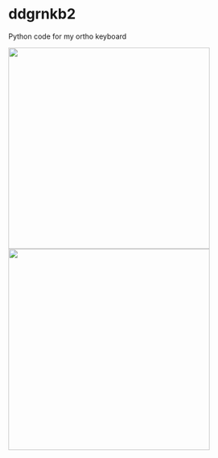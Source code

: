 # ddgrnkb2
Python code for my ortho keyboard

<img src="https://user-images.githubusercontent.com/86728543/193632190-55b4a6a7-8e44-4a0c-86b1-252b25cb11f6.png" width="400"/>  <img src="https://user-images.githubusercontent.com/86728543/193632154-b0efa872-47af-404f-aa2f-beefc857ef7c.png" width="400"/>
